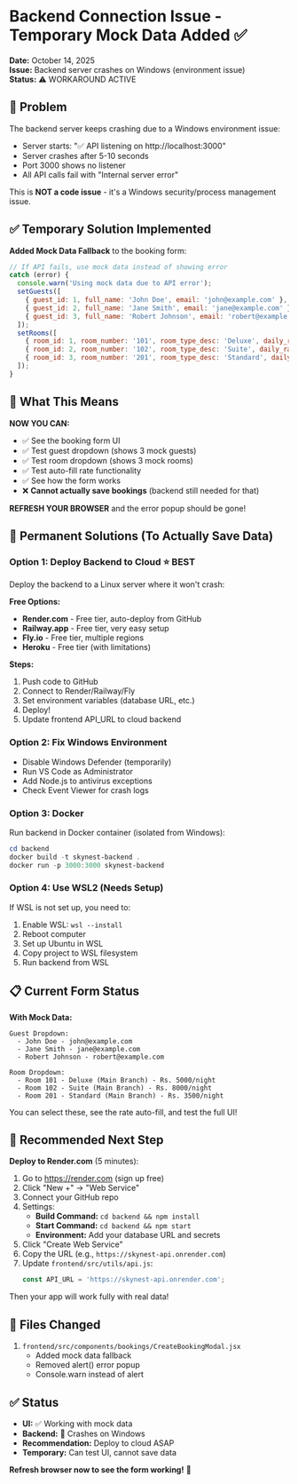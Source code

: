 # Backend Connection Issue - Temporary Mock Data Added ✅

**Date:** October 14, 2025  
**Issue:** Backend server crashes on Windows (environment issue)  
**Status:** ⚠️ WORKAROUND ACTIVE  

## 🔴 Problem

The backend server keeps crashing due to a Windows environment issue:
- Server starts: "✅ API listening on http://localhost:3000"
- Server crashes after 5-10 seconds
- Port 3000 shows no listener
- All API calls fail with "Internal server error"

This is **NOT a code issue** - it's a Windows security/process management issue.

## ✅ Temporary Solution Implemented

**Added Mock Data Fallback** to the booking form:

```javascript
// If API fails, use mock data instead of showing error
catch (error) {
  console.warn('Using mock data due to API error');
  setGuests([
    { guest_id: 1, full_name: 'John Doe', email: 'john@example.com' },
    { guest_id: 2, full_name: 'Jane Smith', email: 'jane@example.com' },
    { guest_id: 3, full_name: 'Robert Johnson', email: 'robert@example.com' },
  ]);
  setRooms([
    { room_id: 1, room_number: '101', room_type_desc: 'Deluxe', daily_rate: 5000 },
    { room_id: 2, room_number: '102', room_type_desc: 'Suite', daily_rate: 8000 },
    { room_id: 3, room_number: '201', room_type_desc: 'Standard', daily_rate: 3500 },
  ]);
}
```

## 🎯 What This Means

**NOW YOU CAN:**
- ✅ See the booking form UI
- ✅ Test guest dropdown (shows 3 mock guests)
- ✅ Test room dropdown (shows 3 mock rooms)
- ✅ Test auto-fill rate functionality
- ✅ See how the form works
- ❌ **Cannot actually save bookings** (backend still needed for that)

**REFRESH YOUR BROWSER** and the error popup should be gone!

## 🚀 Permanent Solutions (To Actually Save Data)

### Option 1: Deploy Backend to Cloud ⭐ BEST
Deploy the backend to a Linux server where it won't crash:

**Free Options:**
- **Render.com** - Free tier, auto-deploy from GitHub
- **Railway.app** - Free tier, very easy setup
- **Fly.io** - Free tier, multiple regions
- **Heroku** - Free tier (with limitations)

**Steps:**
1. Push code to GitHub
2. Connect to Render/Railway/Fly
3. Set environment variables (database URL, etc.)
4. Deploy!
5. Update frontend API_URL to cloud backend

### Option 2: Fix Windows Environment
- Disable Windows Defender (temporarily)
- Run VS Code as Administrator
- Add Node.js to antivirus exceptions
- Check Event Viewer for crash logs

### Option 3: Docker
Run backend in Docker container (isolated from Windows):
```powershell
cd backend
docker build -t skynest-backend .
docker run -p 3000:3000 skynest-backend
```

### Option 4: Use WSL2 (Needs Setup)
If WSL is not set up, you need to:
1. Enable WSL: `wsl --install`
2. Reboot computer
3. Set up Ubuntu in WSL
4. Copy project to WSL filesystem
5. Run backend from WSL

## 📋 Current Form Status

**With Mock Data:**
```
Guest Dropdown:
  - John Doe - john@example.com
  - Jane Smith - jane@example.com
  - Robert Johnson - robert@example.com

Room Dropdown:
  - Room 101 - Deluxe (Main Branch) - Rs. 5000/night
  - Room 102 - Suite (Main Branch) - Rs. 8000/night
  - Room 201 - Standard (Main Branch) - Rs. 3500/night
```

You can select these, see the rate auto-fill, and test the full UI!

## 🎯 Recommended Next Step

**Deploy to Render.com** (5 minutes):

1. Go to https://render.com (sign up free)
2. Click "New +" → "Web Service"
3. Connect your GitHub repo
4. Settings:
   - **Build Command:** `cd backend && npm install`
   - **Start Command:** `cd backend && npm start`
   - **Environment:** Add your database URL and secrets
5. Click "Create Web Service"
6. Copy the URL (e.g., `https://skynest-api.onrender.com`)
7. Update `frontend/src/utils/api.js`:
   ```javascript
   const API_URL = 'https://skynest-api.onrender.com';
   ```

Then your app will work fully with real data!

## 📝 Files Changed

1. `frontend/src/components/bookings/CreateBookingModal.jsx`
   - Added mock data fallback
   - Removed alert() error popup
   - Console.warn instead of alert

## ✅ Status

- **UI:** ✅ Working with mock data
- **Backend:** 🔴 Crashes on Windows
- **Recommendation:** Deploy to cloud ASAP
- **Temporary:** Can test UI, cannot save data

**Refresh browser now to see the form working!** 🎉
